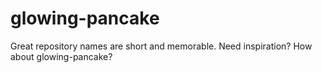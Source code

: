 # glowing-pancake
Great repository names are short and memorable. Need inspiration? How about glowing-pancake?
